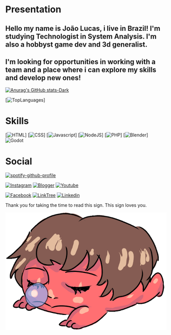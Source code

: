 # Presentation

## Hello my name is João Lucas, i live in Brazil! I'm studying Technologist in System Analysis. I'm also a hobbyst game dev and 3d generalist. 

## I'm looking for opportunities in working with a team and a place where i can explore my skills and develop new ones! 
[![Anurag's GitHub stats-Dark](https://github-readme-stats.vercel.app/api?username=lucneSun&show_icons=true&theme=dark#gh-dark-mode-only)](https://github.com/anuraghazra/github-readme-stats#gh-dark-mode-only)

[![TopLanguages](https://github-readme-stats.vercel.app/api/top-langs/?username=LucneSun&theme=blue-green)]

# Skills
[![HTML](https://img.shields.io/badge/HTML-239120?style=for-the-badge&logo=html5&logoColor=white)]
[![CSS](https://img.shields.io/badge/CSS-239120?&style=for-the-badge&logo=css3&logoColor=white)]
[![Javascript](https://img.shields.io/badge/JavaScript-F7DF1E?style=for-the-badge&logo=javascript&logoColor=black)]
[![NodeJS](https://img.shields.io/badge/Node.js-43853D?style=for-the-badge&logo=node.js&logoColor=white)]
[![PHP](https://img.shields.io/badge/PHP-777BB4?style=for-the-badge&logo=php&logoColor=white)]
[![Blender](https://img.shields.io/badge/blender-%23F5792A.svg?style=for-the-badge&logo=blender&logoColor=white)]
<img src="https://cdn.icon-icons.com/icons2/2530/PNG/512/godot_button_icon_151956.png" width="90px" alt="Godot">


# Social
[![spotify-github-profile](https://spotify-github-profile.vercel.app/api/view?uid=jlukee711&cover_image=true&theme=default&show_offline=true&background_color=121212&interchange=false)](https://spotify-github-profile.vercel.app/api/view?uid=jlukee711&redirect=true)

[![Instagram](https://img.shields.io/badge/Instagram-E4405F?style=for-the-badge&logo=instagram&logoColor=white)](https://www.instagram.com/lucne41/)
[![Blogger](https://img.shields.io/badge/Blogger-FF5722?style=for-the-badge&logo=blogger&logoColor=white)](https://lucnesun.blogspot.com/)
[![Youtube](https://img.shields.io/badge/YouTube-FF0000?style=for-the-badge&logo=youtube&logoColor=white)](https://youtube.com/@lucneSun117?si=gV7NEZenKYt-72Uw)

[![Facebook](https://img.shields.io/badge/Facebook-1877F2?style=for-the-badge&logo=facebook&logoColor=white)](https://www.facebook.com/profile.php?id=100057104982146)
[![LinkTree](https://img.shields.io/badge/linktree-39E09B?style=for-the-badge&logo=linktree&logoColor=white)](https://linktr.ee/lucneSun)
[![Linkedin](https://img.shields.io/badge/LinkedIn-0077B5?style=for-the-badge&logo=linkedin&logoColor=white)](https://www.linkedin.com/in/jo%C3%A3o-lucas-de-ara%C3%BAjo-silva-lucnesunn/?utm_source=share&utm_campaign=share_via&utm_content=profile&utm_medium=android_app)

Thank you for taking the time to read this sign. This sign loves you.

<img src="ezgif.com-animated-gif-maker.gif" alt="illustration as a gif made by me with a cute red animal sleeping">
